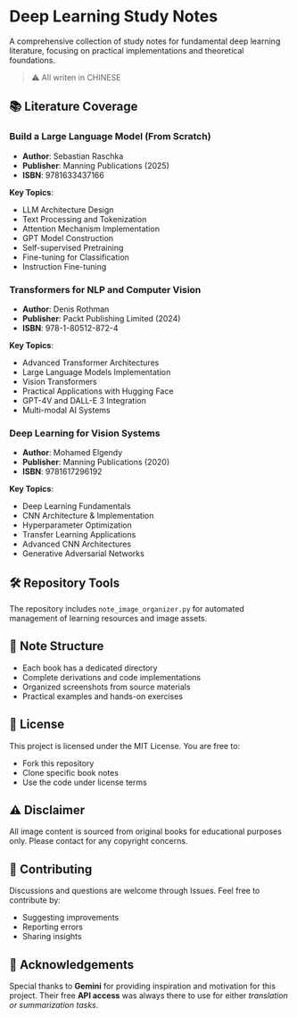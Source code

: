 # Deep Learning Study Notes

A comprehensive collection of study notes for fundamental deep learning literature, focusing on practical implementations and theoretical foundations.
> ⚠️ All writen in CHINESE 

## 📚 Literature Coverage

### Build a Large Language Model (From Scratch)
- **Author**: Sebastian Raschka
- **Publisher**: Manning Publications (2025)
- **ISBN**: 9781633437166

**Key Topics**:
- LLM Architecture Design
- Text Processing and Tokenization
- Attention Mechanism Implementation
- GPT Model Construction
- Self-supervised Pretraining
- Fine-tuning for Classification
- Instruction Fine-tuning

### Transformers for NLP and Computer Vision
- **Author**: Denis Rothman
- **Publisher**: Packt Publishing Limited (2024)
- **ISBN**: 978-1-80512-872-4

**Key Topics**:
- Advanced Transformer Architectures
- Large Language Models Implementation
- Vision Transformers
- Practical Applications with Hugging Face
- GPT-4V and DALL-E 3 Integration
- Multi-modal AI Systems

### Deep Learning for Vision Systems
- **Author**: Mohamed Elgendy
- **Publisher**: Manning Publications (2020)
- **ISBN**: 9781617296192

**Key Topics**:
- Deep Learning Fundamentals
- CNN Architecture & Implementation
- Hyperparameter Optimization
- Transfer Learning Applications
- Advanced CNN Architectures
- Generative Adversarial Networks

## 🛠️ Repository Tools
The repository includes `note_image_organizer.py` for automated management of learning resources and image assets.

## 📝 Note Structure
- Each book has a dedicated directory
- Complete derivations and code implementations
- Organized screenshots from source materials
- Practical examples and hands-on exercises

## 📄 License
This project is licensed under the MIT License. You are free to:
- Fork this repository
- Clone specific book notes
- Use the code under license terms

## ⚠️ Disclaimer
All image content is sourced from original books for educational purposes only. Please contact for any copyright concerns.

## 🤝 Contributing
Discussions and questions are welcome through Issues. Feel free to contribute by:
- Suggesting improvements
- Reporting errors
- Sharing insights

## 🙏 Acknowledgements
Special thanks to **Gemini** for providing inspiration and motivation for this project. Their free **API access** was always there to use for either *translation or summarization tasks*.
